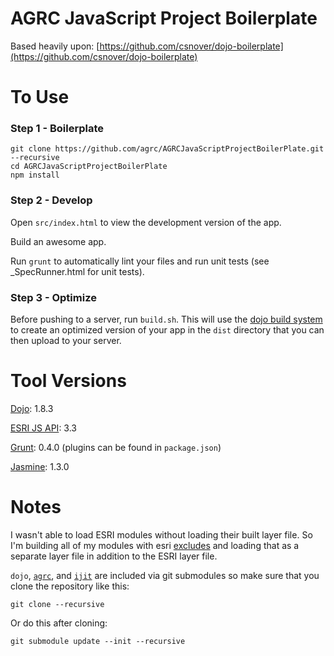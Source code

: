 AGRC JavaScript Project Boilerplate
===================================

Based heavily upon: [https://github.com/csnover/dojo-boilerplate](https://github.com/csnover/dojo-boilerplate)

To Use
======

### Step 1 - Boilerplate

```
git clone https://github.com/agrc/AGRCJavaScriptProjectBoilerPlate.git --recursive
cd AGRCJavaScriptProjectBoilerPlate
npm install
```

### Step 2 - Develop

Open `src/index.html` to view the development version of the app.

Build an awesome app.

Run `grunt` to automatically lint your files and run unit tests (see _SpecRunner.html for unit tests).

### Step 3 - Optimize

Before pushing to a server, run `build.sh`. This will use the [dojo build system](http://dojotoolkit.org/reference-guide/build/) to create an optimized version of your app in the `dist` directory that you can then upload to your server.

Tool Versions
============

[Dojo](http://dojotoolkit.org/): 1.8.3

[ESRI JS API](http://help.arcgis.com/en/webapi/javascript/arcgis/): 3.3

[Grunt](http://gruntjs.com/): 0.4.0 (plugins can be found in `package.json`)

[Jasmine](http://pivotal.github.com/jasmine/): 1.3.0

Notes
=====

I wasn't able to load ESRI modules without loading their built layer file. So I'm building all of my modules with esri [excludes](https://github.com/agrc/AGRCJavaScriptProjectBoilerPlate/blob/master/profiles/app.profile.js#L13) and loading that as a separate layer file in addition to the ESRI layer file.

`dojo`, [`agrc`](https://github.com/agrc/agrc.widgets), and [`ijit`](https://github.com/agrc/agrc-ijit) are included via git submodules so make sure that you clone the repository like this:

```
git clone --recursive
```

Or do this after cloning:

```
git submodule update --init --recursive
```